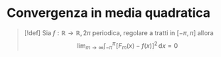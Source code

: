 # Convergenza in media quadratica

>[!def]
Sia $f : \mathbb{R} \to \mathbb{R},2\pi$ periodica, regolare a tratti in $[-\pi,\pi]$ allora
$$ \lim_{ m \to \infty } \int_{-\pi}^\pi \! [F_{m}(x) - f(x)]^2 \, \mathrm{d}x = 0 $$
